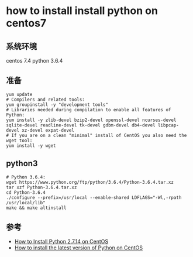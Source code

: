 # how to install install python on centos7 

## 系统环境
centos 7.4
python 3.6.4

## 准备
```
yum update
# Compilers and related tools:
yum groupinstall -y "development tools"
# Libraries needed during compilation to enable all features of Python:
yum install -y zlib-devel bzip2-devel openssl-devel ncurses-devel sqlite-devel readline-devel tk-devel gdbm-devel db4-devel libpcap-devel xz-devel expat-devel
# If you are on a clean "minimal" install of CentOS you also need the wget tool:
yum install -y wget
```

## python3
```
# Python 3.6.4:
wget https://www.python.org/ftp/python/3.6.4/Python-3.6.4.tar.xz
tar xzf Python-3.6.4.tar.xz
cd Python-3.6.4
./configure --prefix=/usr/local --enable-shared LDFLAGS="-Wl,-rpath /usr/local/lib"
make && make altinstall
```

## 参考
- [How to Install Python 2.7.14 on CentOS](https://danieleriksson.net/2017/02/08/how-to-install-latest-python-on-centos/)
- [How to install the latest version of Python on CentOS](https://tecadmin.net/install-python-2-7-on-centos-rhel/)


